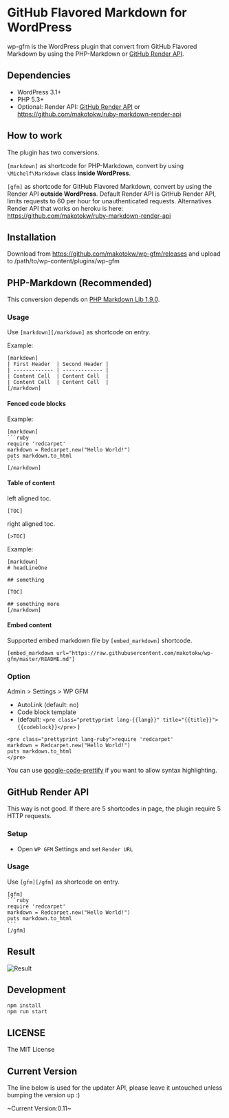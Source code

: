 # GitHub Flavored Markdown for WordPress

wp-gfm is the WordPress plugin that convert from GitHub Flavored Markdown by using the PHP-Markdown or [GitHub Render API](http://developer.github.com/v3/markdown/).

## Dependencies

 * WordPress 3.1+
 * PHP 5.3+
 * Optional: Render API: [GitHub Render API](http://developer.github.com/v3/markdown/) or https://github.com/makotokw/ruby-markdown-render-api

## How to work

The plugin has two conversions.

``[markdown]`` as shortcode for PHP-Markdown, convert by using ``\Michelf\Markdown`` class **inside WordPress**.

``[gfm]`` as shortcode for GitHub Flavored Markdown, convert by using the Render API **outside WordPress**. Default Render API is GitHub Render API, limits requests to 60 per hour for unauthenticated requests. Alternatives Render API that works on heroku is here: https://github.com/makotokw/ruby-markdown-render-api


## Installation

Download from https://github.com/makotokw/wp-gfm/releases and upload to /path/to/wp-content/plugins/wp-gfm

## PHP-Markdown (Recommended)

This conversion depends on [PHP Markdown Lib 1.9.0](http://michelf.ca/projects/php-markdown/).

### Usage

Use ``[markdown][/markdown]`` as shortcode on entry.

Example:

    [markdown]
    | First Header  | Second Header |
    | ------------- | ------------- |
    | Content Cell  | Content Cell  |
    | Content Cell  | Content Cell  |
    [/markdown]

#### Fenced code blocks

Example:

    [markdown]
    ```ruby
    require 'redcarpet'
    markdown = Redcarpet.new("Hello World!")
    puts markdown.to_html
    ```
    [/markdown]

#### Table of content

left aligned toc.

    [TOC]

right aligned toc.

    [>TOC]

Example:

```
[markdown]
# headLineOne

## something

[TOC]

## something more
[/markdown]
```

#### Embed content

Supported embed markdown file by ``[embed_markdown]`` shortcode.

```
[embed_markdown url="https://raw.githubusercontent.com/makotokw/wp-gfm/master/README.md"]
```

### Option

 Admin > Settings > WP GFM

* AutoLink (default: no)
* Code block template
 * (default: ``<pre class="prettyprint lang-{{lang}}" title="{{title}}">{{codeblock}}</pre>`` )

```
<pre class="prettyprint lang-ruby">require 'redcarpet'
markdown = Redcarpet.new("Hello World!")
puts markdown.to_html
</pre>
```

You can use [google-code-prettify](https://code.google.com/p/google-code-prettify/) if you want to allow syntax highlighting.

## GitHub Render API

This way is not good. If there are 5 shortcodes in page, the plugin require 5 HTTP requests.

### Setup

 * Open ``WP GFM`` Settings and set ``Render URL``


### Usage

Use ``[gfm][/gfm]`` as shortcode on entry.

    [gfm]
    ```ruby
    require 'redcarpet'
    markdown = Redcarpet.new("Hello World!")
    puts markdown.to_html
    ```
    [/gfm]


## Result

![Result](https://raw.githubusercontent.com/makotokw/wp-gfm/master/screenshot-1.png)


## Development

```
npm install
npm run start
```

## LICENSE

The MIT License

## Current Version

The line below is used for the updater API, please leave it untouched unless bumping the version up :)

~Current Version:0.11~
